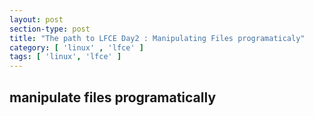 ```yaml
---
layout: post
section-type: post
title: "The path to LFCE Day2 : Manipulating Files programaticaly"
category: [ 'linux' , 'lfce' ]
tags: [ 'linux', 'lfce' ]
---
```


## manipulate files programatically

